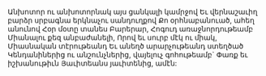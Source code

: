 
Անխոտոր ու անխոտորնակ այս ցանկալի
կամրջով
Եւ վերնաշաւիղ բարձր սրբագնա երկնաչու
սանդուղքով
Քո օրհնաբանուած, ահեղ անունով
Հօր մօտը տանես
Բարերար, Հոգուդ առաջնորդութեամբ
Միանալու քեզ անբաժանելի,
Որով եւ սուրբ մէկ ու միակ,
Միասնական տէրութեանդ
Եւ անեղծ արարչութեանդ ստեղծած
Կենդանիներից ու անշունչներից, վայելուչ
գոհութեամբ` Փառք եւ իշխանութիւն
Յաւիտեանս յաւիտենից, ամէն:



